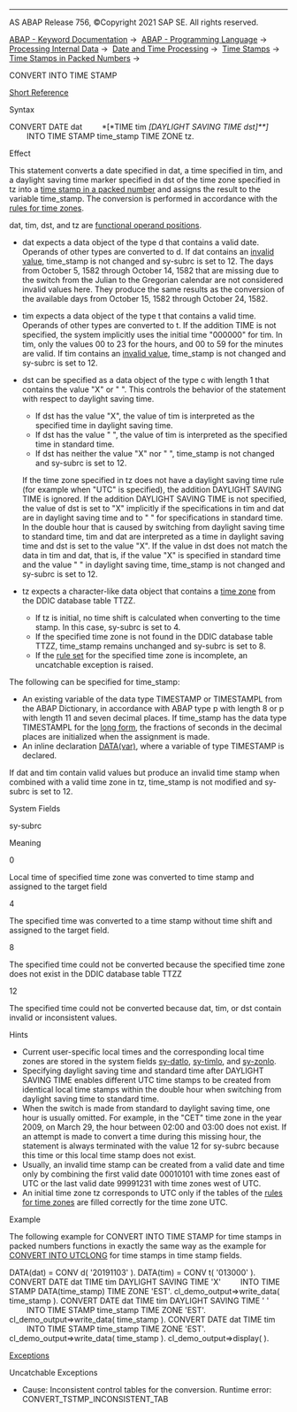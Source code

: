   

* * *

AS ABAP Release 756, ©Copyright 2021 SAP SE. All rights reserved.

[ABAP - Keyword Documentation](javascript:call_link\('abenabap.htm'\)) →  [ABAP - Programming Language](javascript:call_link\('abenabap_reference.htm'\)) →  [Processing Internal Data](javascript:call_link\('abenabap_data_working.htm'\)) →  [Date and Time Processing](javascript:call_link\('abendate_time_processing.htm'\)) →  [Time Stamps](javascript:call_link\('abentime_stamps.htm'\)) →  [Time Stamps in Packed Numbers](javascript:call_link\('abentime_stamps_packed.htm'\)) → 

CONVERT INTO TIME STAMP

[Short Reference](javascript:call_link\('abapconvert_time_stamp_shortref.htm'\))

Syntax

CONVERT DATE dat
        *\[*TIME tim *\[*DAYLIGHT SAVING TIME dst*\]**\]*
        INTO TIME STAMP time\_stamp TIME ZONE tz.

Effect

This statement converts a date specified in dat, a time specified in tim, and a daylight saving time marker specified in dst of the time zone specified in tz into a [time stamp in a packed number](javascript:call_link\('abentime_stamps_packed.htm'\)) and assigns the result to the variable time\_stamp. The conversion is performed in accordance with the [rules for time zones](javascript:call_link\('abentime_zone_rules.htm'\)).

dat, tim, dst, and tz are [functional operand positions](javascript:call_link\('abenfunctional_position_glosry.htm'\) "Glossary Entry").

-   dat expects a data object of the type d that contains a valid date. Operands of other types are converted to d. If dat contains an [invalid value](javascript:call_link\('abenchar_date_time_fields_validity.htm'\)), time\_stamp is not changed and sy-subrc is set to 12. The days from October 5, 1582 through October 14, 1582 that are missing due to the switch from the Julian to the Gregorian calendar are not considered invalid values here. They produce the same results as the conversion of the available days from October 15, 1582 through October 24, 1582.
-   tim expects a data object of the type t that contains a valid time. Operands of other types are converted to t. If the addition TIME is not specified, the system implicitly uses the initial time "000000" for tim. In tim, only the values 00 to 23 for the hours, and 00 to 59 for the minutes are valid. If tim contains an [invalid value](javascript:call_link\('abenchar_date_time_fields_validity.htm'\)), time\_stamp is not changed and sy-subrc is set to 12.
-   dst can be specified as a data object of the type c with length 1 that contains the value "X" or " ". This controls the behavior of the statement with respect to daylight saving time.
    
    -   If dst has the value "X", the value of tim is interpreted as the specified time in daylight saving time.
    -   If dst has the value " ", the value of tim is interpreted as the specified time in standard time.
    -   If dst has neither the value "X" nor " ", time\_stamp is not changed and sy-subrc is set to 12.
    
    If the time zone specified in tz does not have a daylight saving time rule (for example when "UTC" is specified), the addition DAYLIGHT SAVING TIME is ignored. If the addition DAYLIGHT SAVING TIME is not specified, the value of dst is set to "X" implicitly if the specifications in tim and dat are in daylight saving time and to " " for specifications in standard time. In the double hour that is caused by switching from daylight saving time to standard time, tim and dat are interpreted as a time in daylight saving time and dst is set to the value "X". If the value in dst does not match the data in tim and dat, that is, if the value "X" is specified in standard time and the value " " in daylight saving time, time\_stamp is not changed and sy-subrc is set to 12.
    
-   tz expects a character-like data object that contains a [time zone](javascript:call_link\('abentime_zone_glosry.htm'\) "Glossary Entry") from the DDIC database table TTZZ.
    -   If tz is initial, no time shift is calculated when converting to the time stamp. In this case, sy-subrc is set to 4.
    -   If the specified time zone is not found in the DDIC database table TTZZ, time\_stamp remains unchanged and sy-subrc is set to 8.
    -   If the [rule set](javascript:call_link\('abentime_zone_rules.htm'\)) for the specified time zone is incomplete, an uncatchable exception is raised.

The following can be specified for time\_stamp:

-   An existing variable of the data type TIMESTAMP or TIMESTAMPL from the ABAP Dictionary, in accordance with ABAP type p with length 8 or p with length 11 and seven decimal places. If time\_stamp has the data type TIMESTAMPL for the [long form](javascript:call_link\('abentime_stamps_packed.htm'\)), the fractions of seconds in the decimal places are initialized when the assignment is made.
-   An inline declaration [DATA(var)](javascript:call_link\('abendata_inline.htm'\)), where a variable of type TIMESTAMP is declared.

If dat and tim contain valid values but produce an invalid time stamp when combined with a valid time zone in tz, time\_stamp is not modified and sy-subrc is set to 12.

System Fields

sy-subrc

Meaning

0

Local time of specified time zone was converted to time stamp and assigned to the target field

4

The specified time was converted to a time stamp without time shift and assigned to the target field.

8

The specified time could not be converted because the specified time zone does not exist in the DDIC database table TTZZ

12

The specified time could not be converted because dat, tim, or dst contain invalid or inconsistent values.

Hints

-   Current user-specific local times and the corresponding local time zones are stored in the system fields [sy-datlo](javascript:call_link\('abentime_system_fields.htm'\)), [sy-timlo](javascript:call_link\('abentime_system_fields.htm'\)), and [sy-zonlo](javascript:call_link\('abentime_system_fields.htm'\)).
-   Specifying daylight saving time and standard time after DAYLIGHT SAVING TIME enables different UTC time stamps to be created from identical local time stamps within the double hour when switching from daylight saving time to standard time.
-   When the switch is made from standard to daylight saving time, one hour is usually omitted. For example, in the "CET" time zone in the year 2009, on March 29, the hour between 02:00 and 03:00 does not exist. If an attempt is made to convert a time during this missing hour, the statement is always terminated with the value 12 for sy-subrc because this time or this local time stamp does not exist.
-   Usually, an invalid time stamp can be created from a valid date and time only by combining the first valid date 00010101 with time zones east of UTC or the last valid date 99991231 with time zones west of UTC.
-   An initial time zone tz corresponds to UTC only if the tables of the [rules for time zones](javascript:call_link\('abentime_zone_rules.htm'\)) are filled correctly for the time zone UTC.

Example

The following example for CONVERT INTO TIME STAMP for time stamps in packed numbers functions in exactly the same way as the example for [CONVERT INTO UTCLONG](javascript:call_link\('abapconvert_date_utclong.htm'\)) for time stamps in time stamp fields.

DATA(dat) = CONV d( '20191103' ).
DATA(tim) = CONV t( '013000' ).
CONVERT DATE dat TIME tim DAYLIGHT SAVING TIME 'X'
        INTO TIME STAMP DATA(time\_stamp) TIME ZONE 'EST'.
cl\_demo\_output=>write\_data( time\_stamp ).
CONVERT DATE dat TIME tim DAYLIGHT SAVING TIME ' '
        INTO TIME STAMP time\_stamp TIME ZONE 'EST'.
cl\_demo\_output=>write\_data( time\_stamp ).
CONVERT DATE dat TIME tim
        INTO TIME STAMP time\_stamp TIME ZONE 'EST'.
cl\_demo\_output=>write\_data( time\_stamp ).
cl\_demo\_output=>display( ).

[Exceptions](javascript:call_link\('abenabap_language_exceptions.htm'\))

Uncatchable Exceptions

-   Cause: Inconsistent control tables for the conversion.
    Runtime error: CONVERT\_TSTMP\_INCONSISTENT\_TAB